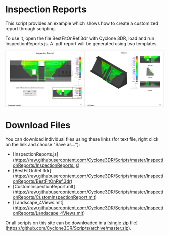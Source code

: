 # Inspection Reports

This script provides an example which shows how to create a customized report through scripting.

To use it, open the file BestFitOnRef.3dr with Cyclone 3DR, load and run InspectionReports.js. A .pdf report will be generated using two templates.

![alt text](https://raw.githubusercontent.com/Cyclone3DR/Scripts/master/InspectionReports/Screenshot1.png "screenshot1")

# Download Files

You can download individual files using these links (for text file, right click on the link and choose "Save as..."):

- [InspectionReports.js] (https://raw.githubusercontent.com/Cyclone3DR/Scripts/master/InspectionReports/InspectionReports.js)
- [BestFitOnRef.3dr] (https://raw.githubusercontent.com/Cyclone3DR/Scripts/master/InspectionReports/BestFitOnRef.3dr)
- [CustomInspectionReport.mlt] (https://raw.githubusercontent.com/Cyclone3DR/Scripts/master/InspectionReports/CustomInspectionReport.mlt)
- [Landscape_4Views.mlt] (https://raw.githubusercontent.com/Cyclone3DR/Scripts/master/InspectionReports/Landscape_4Views.mlt)

Or all scripts on this site can be downloaded in a [single zip file] (https://github.com/Cyclone3DR/Scripts/archive/master.zip).